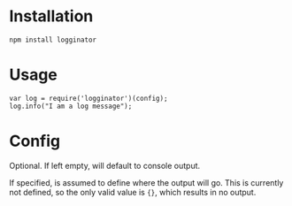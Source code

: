 Installation
============

    npm install logginator

Usage
=====

    var log = require('logginator')(config);
    log.info("I am a log message");


Config
======

Optional.  If left empty, will default to console output.

If specified, is assumed to define where the output will go.  This is currently not
defined, so the only valid value is `{}`, which results in no output.
